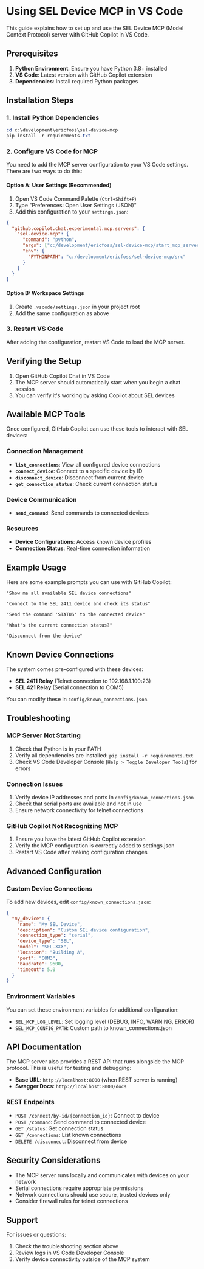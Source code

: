# Using SEL Device MCP in VS Code

This guide explains how to set up and use the SEL Device MCP (Model Context Protocol) server with GitHub Copilot in VS Code.

## Prerequisites

1. **Python Environment**: Ensure you have Python 3.8+ installed
2. **VS Code**: Latest version with GitHub Copilot extension
3. **Dependencies**: Install required Python packages

## Installation Steps

### 1. Install Python Dependencies

```powershell
cd c:\development\ericfoss\sel-device-mcp
pip install -r requirements.txt
```

### 2. Configure VS Code for MCP

You need to add the MCP server configuration to your VS Code settings. There are two ways to do this:

#### Option A: User Settings (Recommended)

1. Open VS Code Command Palette (`Ctrl+Shift+P`)
2. Type "Preferences: Open User Settings (JSON)"
3. Add this configuration to your `settings.json`:

```json
{
  "github.copilot.chat.experimental.mcp.servers": {
    "sel-device-mcp": {
      "command": "python",
      "args": ["c:/development/ericfoss/sel-device-mcp/start_mcp_server.py"],
      "env": {
        "PYTHONPATH": "c:/development/ericfoss/sel-device-mcp/src"
      }
    }
  }
}
```

#### Option B: Workspace Settings

1. Create `.vscode/settings.json` in your project root
2. Add the same configuration as above

### 3. Restart VS Code

After adding the configuration, restart VS Code to load the MCP server.

## Verifying the Setup

1. Open GitHub Copilot Chat in VS Code
2. The MCP server should automatically start when you begin a chat session
3. You can verify it's working by asking Copilot about SEL devices

## Available MCP Tools

Once configured, GitHub Copilot can use these tools to interact with SEL devices:

### Connection Management
- **`list_connections`**: View all configured device connections
- **`connect_device`**: Connect to a specific device by ID
- **`disconnect_device`**: Disconnect from current device
- **`get_connection_status`**: Check current connection status

### Device Communication
- **`send_command`**: Send commands to connected devices

### Resources
- **Device Configurations**: Access known device profiles
- **Connection Status**: Real-time connection information

## Example Usage

Here are some example prompts you can use with GitHub Copilot:

```
"Show me all available SEL device connections"

"Connect to the SEL 2411 device and check its status"

"Send the command 'STATUS' to the connected device"

"What's the current connection status?"

"Disconnect from the device"
```

## Known Device Connections

The system comes pre-configured with these devices:

- **SEL 2411 Relay** (Telnet connection to 192.168.1.100:23)
- **SEL 421 Relay** (Serial connection to COM5)

You can modify these in `config/known_connections.json`.

## Troubleshooting

### MCP Server Not Starting
1. Check that Python is in your PATH
2. Verify all dependencies are installed: `pip install -r requirements.txt`
3. Check VS Code Developer Console (`Help > Toggle Developer Tools`) for errors

### Connection Issues
1. Verify device IP addresses and ports in `config/known_connections.json`
2. Check that serial ports are available and not in use
3. Ensure network connectivity for telnet connections

### GitHub Copilot Not Recognizing MCP
1. Ensure you have the latest GitHub Copilot extension
2. Verify the MCP configuration is correctly added to settings.json
3. Restart VS Code after making configuration changes

## Advanced Configuration

### Custom Device Connections

To add new devices, edit `config/known_connections.json`:

```json
{
  "my_device": {
    "name": "My SEL Device",
    "description": "Custom SEL device configuration",
    "connection_type": "serial",
    "device_type": "SEL",
    "model": "SEL-XXX",
    "location": "Building A",
    "port": "COM3",
    "baudrate": 9600,
    "timeout": 5.0
  }
}
```

### Environment Variables

You can set these environment variables for additional configuration:

- `SEL_MCP_LOG_LEVEL`: Set logging level (DEBUG, INFO, WARNING, ERROR)
- `SEL_MCP_CONFIG_PATH`: Custom path to known_connections.json

## API Documentation

The MCP server also provides a REST API that runs alongside the MCP protocol. This is useful for testing and debugging:

- **Base URL**: `http://localhost:8000` (when REST server is running)
- **Swagger Docs**: `http://localhost:8000/docs`

### REST Endpoints
- `POST /connect/by-id/{connection_id}`: Connect to device
- `POST /command`: Send command to connected device
- `GET /status`: Get connection status
- `GET /connections`: List known connections
- `DELETE /disconnect`: Disconnect from device

## Security Considerations

- The MCP server runs locally and communicates with devices on your network
- Serial connections require appropriate permissions
- Network connections should use secure, trusted devices only
- Consider firewall rules for telnet connections

## Support

For issues or questions:
1. Check the troubleshooting section above
2. Review logs in VS Code Developer Console
3. Verify device connectivity outside of the MCP system
